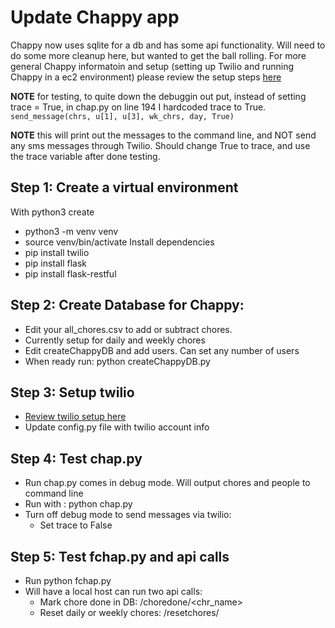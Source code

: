 # Update Chappy app
Chappy now uses sqlite for a db and has some api functionality. Will need to do some more cleanup here, but wanted to get the ball rolling.
For more general Chappy informatoin and setup (setting up Twilio and running Chappy in a ec2 environment) please review the setup steps [here](https://github.com/zstall/chappy)

**NOTE** for testing, to quite down the debuggin out put, instead of setting trace = True, in chap.py on line 194 I hardcoded trace to True.
`send_message(chrs, u[1], u[3], wk_chrs, day, True)`

**NOTE** this will print out the messages to the command line, and NOT send any sms messages through Twilio. Should change True to trace, and use the trace variable after done testing.

## Step 1: Create a virtual environment
With python3 create 
- python3 -m venv venv
- source venv/bin/activate
Install dependencies
- pip install twilio
- pip install flask
- pip install flask-restful

## Step 2: Create Database for Chappy:
- Edit your all_chores.csv to add or subtract chores. 
- Currently setup for daily and weekly chores
- Edit createChappyDB and add users. Can set any number of users
- When ready run: python createChappyDB.py

## Step 3: Setup twilio
- [Review twilio setup here](https://github.com/zstall/chapp)
- Update config.py file with twilio account info

## Step 4: Test chap.py
- Run chap.py comes in debug mode. Will output chores and people to command line
- Run with : python chap.py
- Turn off debug mode to send messages via twilio:
    - Set trace to False

## Step 5: Test fchap.py and api calls
- Run python fchap.py
- Will have a local host can run two api calls:
    - Mark chore done in DB: /choredone/<chr_name>
    - Reset daily or weekly chores: /resetchores/<sched>

